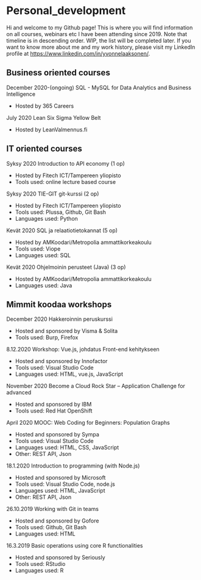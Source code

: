# Personal_development

Hi and welcome to my Github page! This is where you will find information on all courses, webinars etc I have been attending since 2019. Note that timeline is in descending order. WIP, the list will be completed later. If you want to know more about me and my work history, please visit my LinkedIn profile at https://www.linkedin.com/in/yvonnelaaksonen/.

<H2>Business oriented courses</H2>
December 2020-(ongoing) SQL - MySQL for Data Analytics and Business Intelligence
<ul><li>Hosted by 365 Careers</li></ul>
July 2020 Lean Six Sigma Yellow Belt
<ul><li>Hosted by LeanValmennus.fi</li></ul>

<H2>IT oriented courses</H2>
Syksy 2020 Introduction to API economy (1 op)
<ul><li>Hosted by Fitech ICT/Tampereen yliopisto</li>
  <li>Tools used: online lecture based course</li></ul>
Syksy 2020 TIE-GIT git-kurssi (2 op)
  <ul><li>Hosted by Fitech ICT/Tampereen yliopisto</li>
    <li>Tools used: Plussa, Github, Git Bash</li>
    <li>Languages used: Python</li></ul>
Kevät 2020 SQL ja relaatiotietokannat (5 op)
  <ul><li>Hosted by AMKoodari/Metropolia ammattikorkeakoulu</li>
  <li>Tools used: Viope</li>
  <li>Languages used: SQL</li></ul>
Kevät 2020 Ohjelmoinin perusteet (Java) (3 op)
  <ul><li>Hosted by AMKoodari/Metropolia ammattikorkeakoulu</li>
  <li>Languages used: Java</li></ul>

<H2>Mimmit koodaa workshops</H2>
December 2020 Hakkeroinnin peruskurssi
<ul><li>Hosted and sponsored by Visma & Solita</li>
  <li>Tools used: Burp, Firefox</li></ul>
8.12.2020 Workshop: Vue.js, johdatus Front-end kehitykseen
<ul><li>Hosted and sponsored by Innofactor</li>
  <li>Tools used: Visual Studio Code</li>
  <li>Languages used: HTML, vue.js, JavaScript</li></ul>
November 2020 Become a Cloud Rock Star – Application Challenge for advanced
<ul><li>Hosted and sponsored by IBM</li>
  <li>Tools used: Red Hat OpenShift</li></ul>
April 2020 MOOC: Web Coding for Beginners: Population Graphs
<ul><li>Hosted and sponsored by Sympa</li>
  <li>Tools used: Visual Studio Code</li>
  <li>Languages used: HTML, CSS, JavaScript</li>
  <li>Other: REST API, Json</li></ul>
18.1.2020 Introduction to programming (with Node.js) 
  <ul><li>Hosted and sponsored by Microsoft</li>
  <li>Tools used: Visual Studio Code, node.js</li>
  <li>Languages used: HTML, JavaScript</li>
  <li>Other: REST API, Json</li></ul>
26.10.2019 Working with Git in teams
<ul><li>Hosted and sponsored by Gofore</li>
  <li>Tools used: Github, Git Bash</li>
  <li>Languages used: HTML</li></ul>
16.3.2019 Basic operations using core R functionalities
  <ul><li>Hosted and sponsored by Seriously</li>
  <li>Tools used: RStudio</li>
  <li>Languages used: R</li></ul>
